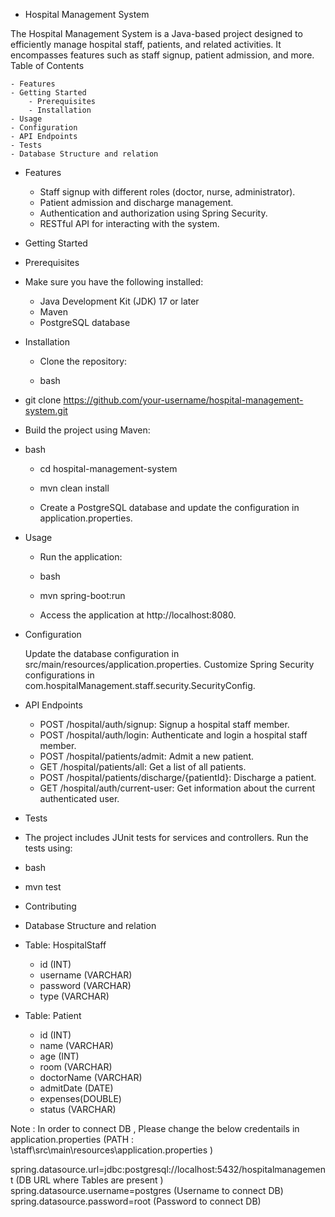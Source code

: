 * Hospital Management System

The Hospital Management System is a Java-based project designed to efficiently manage hospital staff, patients, and related activities. It encompasses features such as staff signup, patient admission, and more.
Table of Contents

    - Features
    - Getting Started
        - Prerequisites
        - Installation
    - Usage
    - Configuration
    - API Endpoints
    - Tests
    - Database Structure and relation

* Features

    - Staff signup with different roles (doctor, nurse, administrator).
    - Patient admission and discharge management.
    - Authentication and authorization using Spring Security.
    - RESTful API for interacting with the system.

* Getting Started
- Prerequisites

- Make sure you have the following installed:

    - Java Development Kit (JDK) 17 or later
    - Maven
    - PostgreSQL database

- Installation

    - Clone the repository:

    - bash

- git clone https://github.com/your-username/hospital-management-system.git

- Build the project using Maven:

- bash

    - cd hospital-management-system
    - mvn clean install

    - Create a PostgreSQL database and update the configuration in application.properties.

* Usage

    - Run the application:

    - bash

    - mvn spring-boot:run

    - Access the application at http://localhost:8080.

* Configuration

    Update the database configuration in src/main/resources/application.properties.
    Customize Spring Security configurations in com.hospitalManagement.staff.security.SecurityConfig.

* API Endpoints

    - POST /hospital/auth/signup: Signup a hospital staff member.
    - POST /hospital/auth/login: Authenticate and login a hospital staff member.
    - POST /hospital/patients/admit: Admit a new patient.
    - GET /hospital/patients/all: Get a list of all patients.
    - POST /hospital/patients/discharge/{patientId}: Discharge a patient.
    - GET /hospital/auth/current-user: Get information about the current authenticated user.

* Tests

- The project includes JUnit tests for services and controllers. Run the tests using:

- bash

- mvn test

- Contributing

* Database Structure and relation

- Table: HospitalStaff
  - id (INT)
  - username (VARCHAR)
  - password (VARCHAR)
  - type (VARCHAR)

- Table: Patient 
  - id (INT)
  - name (VARCHAR)
  - age (INT)
  - room (VARCHAR)
  - doctorName (VARCHAR)
  - admitDate (DATE)
  - expenses(DOUBLE)
  - status (VARCHAR)


Note : In order to connect DB , Please change the below credentails in application.properties (PATH : \staff\src\main\resources\application.properties )

spring.datasource.url=jdbc:postgresql://localhost:5432/hospitalmanagement (DB URL where Tables are present ) 
spring.datasource.username=postgres (Username to connect DB)
spring.datasource.password=root (Password to connect DB)


